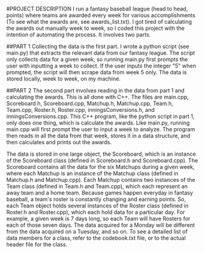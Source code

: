 #PROJECT DESCRIPTION
I run a fantasy baseball league (head to head, points) where teams are awarded every week for various accomplishments (To see what the awards are, see awards_list.txt). I got tired of calculating the awards out manually week to week, so I coded this project with the intention of automating the process. It involves two parts.

##PART 1
Collecting the data is the first part. I wrote a python script (see main.py) that extracts the relevant data from our fantasy league. The script only collects data for a given week, so running main.py first prompts the user with inputting a week to collect. If the user inputs the integer "5" when prompted, the script will then scrape data from week 5 only. The data is stored locally, week to week, on my machine.

##PART 2
The second part involves reading in the data from part 1 and calculating the awards. This is all done with C++. The files are main.cpp, Scoreboard.h, Scoreboard.cpp, Matchup.h, Matchup.cpp, Team.h, Team.cpp, Roster.h, Roster.cpp, inningsConversions.h, and inningsConversions.cpp. This C++ program, like the python script in part 1, only does one thing, which is calculate the awards. Like main.py, running main.cpp will first prompt the user to input a week to analyze. The program then reads in all the data from that week, stores it in a data structure, and then calculates and prints out the awards. 

The data is stored in one large object, the Scoreboard, which is an instance of the Scoreboard class (defined in Scoreboard.h and Scoreboard.cpp). The Scoreboard contains all the data for the six Matchups during a given week, where each Matchup is an instance of the Matchup class (defined in Matchup.h and Matchup.cpp). Each Matchup contains two instances of the Team class (defined in Team.h and Team.cpp), which each represent an away team and a home team. Because games happen everyday in fantasy baseball, a team's roster is constantly changing and earning points. So, each Team object holds several instances of the Roster class (defined in Roster.h and Roster.cpp), which each hold data for a particular day. For example, a given week is 7 days long, so each Team will have Rosters for each of those seven days. The data acquired for a Monday will be different from the data acquired on a Tuesday, and so on. To see a detailed list of data members for a class, refer to the codebook.txt file, or to the actual header file for the class.